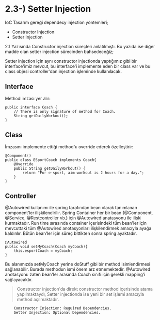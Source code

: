 # 2.3-) Setter Injection
IoC Tasarım gereği dependecy injection yöntemleri;
- Constructor Injection
- Setter Injection

2.1 Yazısında Constructor injection süreçleri anlatılmıştı. Bu yazıda ise diğer madde olan setter injection sürecinden bahsedeceğiz;

Setter injection için aynı constructor injectionda yaptığımız gibi bir interface'imiz mevcut, bu interface'i implemente eden bir class var ve bu class objesi controller'dan injection işleminde kullanılacak.

## Interface
Method imzası yer alır:
```
public interface Coach {
    // There is only signature of method for Coach.
    String getDailyWorkout();
}
```

## Class
İmzasını implemente ettiği method'u override ederek özelleştirir:
```
@Component()
public class ESportCoach implements Coach{
    @Override
    public String getDailyWorkout() {
        return "For e-sport, aim workout is 2 hours for a day.";
    }
}
```

## Controller
@Autowired kullanımı ile spring tarafından bean olarak tanımlanan component'ler ilişkilendirilir. Spring Container her bir bean (@Component, @Service, @Restcontroller vb.) için @Autowired anatasyonu ile ilişki kurmaktadır. Run time sırasında container içerisindeki tüm bean'ler için mevcuttaki tüm @Autowired anotasyonları ilişkilendirmek amacıyla ayağa kaldırılır. Bütün bean'ler için süreç bittikten sonra spring ayaktadır.

```
@Autowired
public void setMyCoach(Coach myCoach){
    this.esportCoach = myCoach;
}
```
Bu alanımızda setMyCoach yerine doStuff gibi bir method isimlendirmesi sağlanabilir. Burada methodun ismi önem arz etmemektedir. @Autowired anotasyonu zaten bean'ler arasında Coach sınıfı için gerekli mapping'i sağlayacaktır. 

> Constructor injection'da direkt constructor method içerisinde atama yapılmaktaydı, Setter injectionda ise yeni bir set işlemi amacıyla method açılmaktadır. 


        Constructor Injection: Required Dependencies.
        Setter Injection: Optional Dependencies.